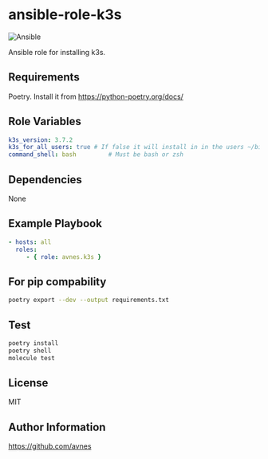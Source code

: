 # ansible-role-k3s

![Ansible](https://github.com/avnes/ansible-role-k3s/actions/workflows/ansible.yaml/badge.svg)

Ansible role for installing k3s.

## Requirements

Poetry. Install it from <https://python-poetry.org/docs/>

## Role Variables

```yaml
k3s_version: 3.7.2
k3s_for_all_users: true # If false it will install in in the users ~/bin directory
command_shell: bash         # Must be bash or zsh
```

## Dependencies

None

## Example Playbook

```yaml
- hosts: all
  roles:
     - { role: avnes.k3s }
```

## For pip compability

```bash
poetry export --dev --output requirements.txt
```

## Test

```bash
poetry install
poetry shell
molecule test
```

## License

MIT

## Author Information

<https://github.com/avnes>

